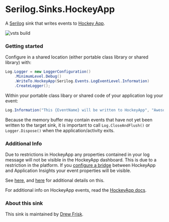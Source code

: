 # Serilog.Sinks.HockeyApp 
A [Serilog](https://serilog.net) sink that writes events to [Hockey App](https://www.hockeyapp.net).

![vsts build](https://drewfrisk.visualstudio.com/_apis/public/build/definitions/fbc17324-598d-441f-8704-fb5d7b66a452/7/badge)

### Getting started

Configure in a shared location (either portable class library or shared library) with:

```csharp
Log.Logger = new LoggerConfiguration()
    .MinimumLevel.Debug()
    .WriteTo.HockeyApp(Serilog.Events.LogEventLevel.Information)
    .CreateLogger();
```

Within your portable class libary or shared code of your application log your event:

```csharp
Log.Information("This {EventName} will be written to HockeyApp", "Awesome Event");
```

Because the memory buffer may contain events that have not yet been written to the target sink, it is important to call `Log.CloseAndFlush()` or `Logger.Dispose()` when the application/activity exits.


### Additional Info

Due to restrictions in HockeyApp any properties contained in your log message will not be visible in the HockeyApp dashboard. This is due to a restriction in the platform. If you [configure a bridge](https://support.hockeyapp.net/discussions/problems/65785-custom-events-properties) between HockeyApp and Application Insights your event properties will be visible.

See [here](https://support.hockeyapp.net/discussions/problems/65785-custom-events-properties), and [here](https://docs.microsoft.com/en-us/azure/application-insights/app-insights-hockeyapp-bridge-app) for additional details on this.

For additional info on HockeyApp events, read the [HockeyApp docs](https://support.hockeyapp.net/kb/general-account-management-2/getting-started-with-custom-events-public-preview).

### About this sink

This sink is maintained by [Drew Frisk](http://drewfrisk.com/).